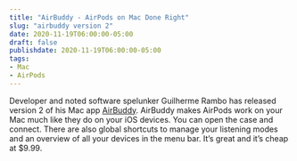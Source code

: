 ```yaml
---
title: "AirBuddy - AirPods on Mac Done Right"
slug: "airbuddy version 2"
date: 2020-11-19T06:00:00-05:00
draft: false
publishdate: 2020-11-19T06:00:00-05:00
tags:
- Mac
- AirPods
---
```


Developer and noted software spelunker Guilherme Rambo has released version 2 of his Mac app [AirBuddy][1]. AirBuddy makes AirPods work on your Mac much like they do on your iOS devices. You can open the case and connect. There are also global shortcuts to manage your listening modes and an overview of all your devices in the menu bar. It’s great and it’s cheap at $9.99.

[1]: https://v2.airbuddy.app
